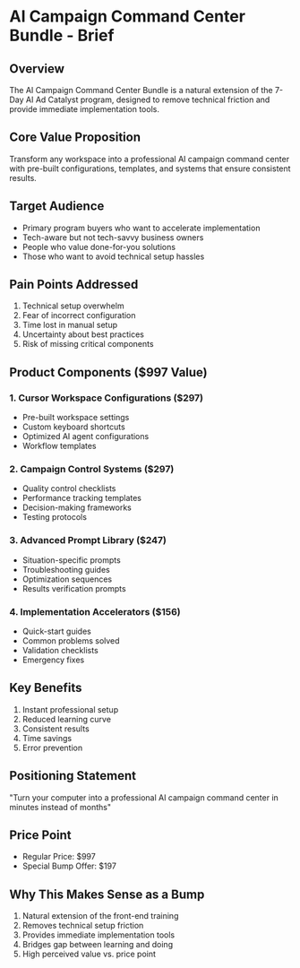 # AI Campaign Command Center Bundle - Brief

## Overview

The AI Campaign Command Center Bundle is a natural extension of the 7-Day AI Ad Catalyst program, designed to remove technical friction and provide immediate implementation tools.

## Core Value Proposition

Transform any workspace into a professional AI campaign command center with pre-built configurations, templates, and systems that ensure consistent results.

## Target Audience

- Primary program buyers who want to accelerate implementation
- Tech-aware but not tech-savvy business owners
- People who value done-for-you solutions
- Those who want to avoid technical setup hassles

## Pain Points Addressed

1. Technical setup overwhelm
2. Fear of incorrect configuration
3. Time lost in manual setup
4. Uncertainty about best practices
5. Risk of missing critical components

## Product Components ($997 Value)

### 1\. Cursor Workspace Configurations ($297)

- Pre-built workspace settings
- Custom keyboard shortcuts
- Optimized AI agent configurations
- Workflow templates

### 2\. Campaign Control Systems ($297)

- Quality control checklists
- Performance tracking templates
- Decision-making frameworks
- Testing protocols

### 3\. Advanced Prompt Library ($247)

- Situation-specific prompts
- Troubleshooting guides
- Optimization sequences
- Results verification prompts

### 4\. Implementation Accelerators ($156)

- Quick-start guides
- Common problems solved
- Validation checklists
- Emergency fixes

## Key Benefits

1. Instant professional setup
2. Reduced learning curve
3. Consistent results
4. Time savings
5. Error prevention

## Positioning Statement

"Turn your computer into a professional AI campaign command center in minutes instead of months"

## Price Point

- Regular Price: $997
- Special Bump Offer: $197

## Why This Makes Sense as a Bump

1. Natural extension of the front-end training
2. Removes technical setup friction
3. Provides immediate implementation tools
4. Bridges gap between learning and doing
5. High perceived value vs. price point
